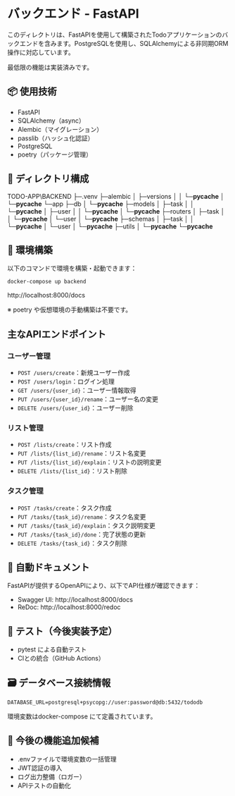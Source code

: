 
# バックエンド - FastAPI

このディレクトリは、FastAPIを使用して構築されたTodoアプリケーションのバックエンドを含みます。PostgreSQLを使用し、SQLAlchemyによる非同期ORM操作に対応しています。

最低限の機能は実装済みです。

## 📦 使用技術

- FastAPI
- SQLAlchemy（async）
- Alembic（マイグレーション）
- passlib（ハッシュ化認証）
- PostgreSQL
- poetry（パッケージ管理）

## 📂 ディレクトリ構成

TODO-APP\BACKEND
├─.venv
├─alembic
│  ├─versions
│  │  └─__pycache__
│  └─__pycache__
└─app
    ├─db
    │  └─__pycache__
    ├─models
    │  ├─task
    │  │  └─__pycache__
    │  ├─user
    │  │  └─__pycache__
    │  └─__pycache__
    ├─routers
    │  ├─task
    │  │  └─__pycache__
    │  └─user
    │      └─__pycache__
    ├─schemas
    │  ├─task
    │  │  └─__pycache__
    │  └─user
    │      └─__pycache__
    ├─utils
    │  └─__pycache__
    └─__pycache__

## 🔧 環境構築

以下のコマンドで環境を構築・起動できます：

```bash
docker-compose up backend
```

http://localhost:8000/docs

※ poetry や仮想環境の手動構築は不要です。

## 主なAPIエンドポイント

### ユーザー管理
- `POST /users/create`：新規ユーザー作成
- `POST /users/login`：ログイン処理
- `GET /users/{user_id}`：ユーザー情報取得
- `PUT /users/{user_id}/rename`：ユーザー名の変更
- `DELETE /users/{user_id}`：ユーザー削除

### リスト管理
- `POST /lists/create`：リスト作成
- `PUT /lists/{list_id}/rename`：リスト名変更
- `PUT /lists/{list_id}/explain`：リストの説明変更
- `DELETE /lists/{list_id}`：リスト削除

### タスク管理
- `POST /tasks/create`：タスク作成
- `PUT /tasks/{task_id}/rename`：タスク名変更
- `PUT /tasks/{task_id}/explain`：タスク説明変更
- `PUT /tasks/{task_id}/done`：完了状態の更新
- `DELETE /tasks/{task_id}`：タスク削除

## 📄 自動ドキュメント

FastAPIが提供するOpenAPIにより、以下でAPI仕様が確認できます：

- Swagger UI: http://localhost:8000/docs
- ReDoc: http://localhost:8000/redoc

## 🧪 テスト（今後実装予定）

- pytest による自動テスト
- CIとの統合（GitHub Actions）

## 🗃️ データベース接続情報

```env
DATABASE_URL=postgresql+psycopg://user:password@db:5432/tododb
```

環境変数はdocker-compose にて定義されています。

## 📌 今後の機能追加候補

- .envファイルで環境変数の一括管理
- JWT認証の導入
- ログ出力整備（ロガー）
- APIテストの自動化
